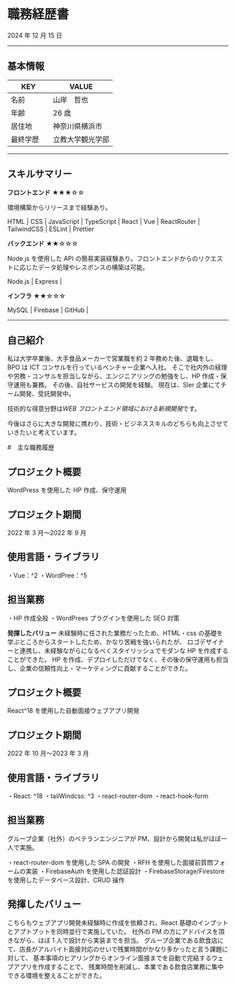 # 職務経歴書

2024 年 12 月 15 日

---

## 基本情報

| KEY        | VALUE            |
| ---------- | ---------------- |
| 名前       | 山岸　哲也       |
| 年齢       | 26 歳            |
| 居住地     | 神奈川県横浜市   |
| 最終学歴　 | 立教大学観光学部 |

---

## スキルサマリー

**フロントエンド** ★★★☆☆

環境構築からリリースまで経験あり。

HTML | CSS | JavaScript | TypeScript | React | Vue | ReactRouter | TailwindCSS | ESLint | Prettier

**バックエンド** ★★☆☆☆

Node.js を使用した API の簡易実装経験あり。フロントエンドからのリクエストに応じたデータ処理やレスポンスの構築は可能。

Node.js | Express |

**インフラ** ★★☆☆☆

MySQL | Firebase | GitHub |

---

## 自己紹介

私は大学卒業後、大手食品メーカーで営業職を約 2 年務めた後、退職をし、BPO は ICT コンサルを行っているベンチャー企業へ入社。
そこで社内外の経理や労務・コンサルを担当しながら、エンジニアリングの勉強をし、HP 作成・保守運用も兼務。
その後、自社サービスの開発を経験。
現在は、Sler 企業にてチーム開発、受託開発中。

技術的な得意分野は*WEB フロントエンド領域における新規開発*です。

今後はさらに大きな開発に携わり、技術・ビジネススキルのどちらも向上させていきたいと考えています。

#　主な職務履歴

## プロジェクト概要

WordPress を使用した HP 作成、保守運用

## プロジェクト期間

2022 年 3 月〜2022 年 9 月

## 使用言語・ライブラリ

・Vue：^2
・WordPree：^5

## 担当業務

・HP 作成全般
・WordPrees プラグインを使用した SEO 対策

**発揮したバリュー**
未経験時に任された業務だったため、HTML・css の基礎を学ぶところからスタートしたため、かなり苦戦を強いられたが、
ロゴデザイナーと連携し、未経験ながらになるべくスタイリッシュでモダンな HP を作成することができた。
HP を作成、デプロイしただけでなく、その後の保守運用も担当し、企業の信頼性向上・マーケティングに貢献することができた。

## プロジェクト概要

React^18 を使用した自動面接ウェブアプリ開発

## プロジェクト期間

2022 年 10 月〜2023 年 3 月

## 使用言語・ライブラリ

・React: ^18
・tailWindcss: ^3
・react-router-dom
・react-hook-form

## 担当業務

グループ企業（社外）のベテランエンジニアが PM、設計から開発は私がほぼ一人で実施。

・react-router-dom を使用した SPA の開発
・RFH を使用した面接前質問フォームの実装
・FirebaseAuth を使用した認証設計
・FirebaseStorage/Firestore を使用したデータベース設計、CRUD 操作

## 発揮したバリュー

こちらもウェブアプリ開発未経験時に作成を依頼され、React 基礎のインプットとアプトプットを同時並行で実施していた。
社外の PM の方にアドバイスを頂きながら、ほぼ 1 人で設計から実装までを担当。
グループ企業である飲食店にて、店長がアルバイト面接対応のせいで残業時間がかなり多かったと言う課題に対して、
基本事項のヒアリングからオンライン面接までを自動で完結するウェブアプリを作成することで、
残業時間を削減し、本業である飲食店業務に集中できる環境を整えることができた。
